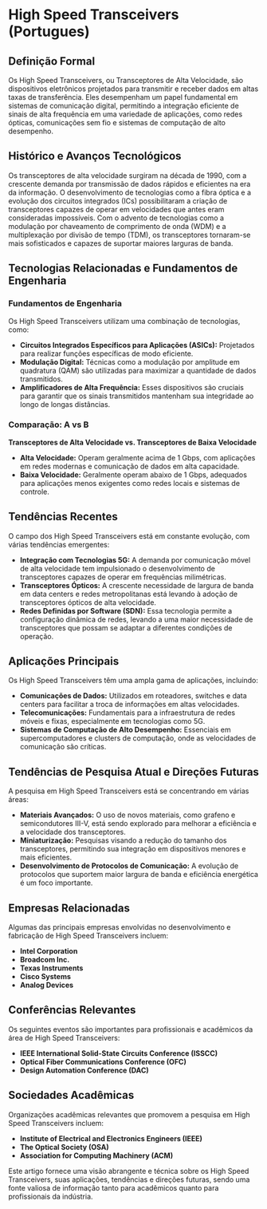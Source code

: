 # High Speed Transceivers (Portugues)

## Definição Formal

Os High Speed Transceivers, ou Transceptores de Alta Velocidade, são dispositivos eletrônicos projetados para transmitir e receber dados em altas taxas de transferência. Eles desempenham um papel fundamental em sistemas de comunicação digital, permitindo a integração eficiente de sinais de alta frequência em uma variedade de aplicações, como redes ópticas, comunicações sem fio e sistemas de computação de alto desempenho.

## Histórico e Avanços Tecnológicos

Os transceptores de alta velocidade surgiram na década de 1990, com a crescente demanda por transmissão de dados rápidos e eficientes na era da informação. O desenvolvimento de tecnologias como a fibra óptica e a evolução dos circuitos integrados (ICs) possibilitaram a criação de transceptores capazes de operar em velocidades que antes eram consideradas impossíveis. Com o advento de tecnologias como a modulação por chaveamento de comprimento de onda (WDM) e a multiplexação por divisão de tempo (TDM), os transceptores tornaram-se mais sofisticados e capazes de suportar maiores larguras de banda.

## Tecnologias Relacionadas e Fundamentos de Engenharia

### Fundamentos de Engenharia

Os High Speed Transceivers utilizam uma combinação de tecnologias, como:

- **Circuitos Integrados Específicos para Aplicações (ASICs):** Projetados para realizar funções específicas de modo eficiente.
- **Modulação Digital:** Técnicas como a modulação por amplitude em quadratura (QAM) são utilizadas para maximizar a quantidade de dados transmitidos.
- **Amplificadores de Alta Frequência:** Esses dispositivos são cruciais para garantir que os sinais transmitidos mantenham sua integridade ao longo de longas distâncias.

### Comparação: A vs B

**Transceptores de Alta Velocidade vs. Transceptores de Baixa Velocidade**

- **Alta Velocidade:** Operam geralmente acima de 1 Gbps, com aplicações em redes modernas e comunicação de dados em alta capacidade.
- **Baixa Velocidade:** Geralmente operam abaixo de 1 Gbps, adequados para aplicações menos exigentes como redes locais e sistemas de controle.

## Tendências Recentes

O campo dos High Speed Transceivers está em constante evolução, com várias tendências emergentes:

- **Integração com Tecnologias 5G:** A demanda por comunicação móvel de alta velocidade tem impulsionado o desenvolvimento de transceptores capazes de operar em frequências milimétricas.
- **Transceptores Ópticos:** A crescente necessidade de largura de banda em data centers e redes metropolitanas está levando à adoção de transceptores ópticos de alta velocidade.
- **Redes Definidas por Software (SDN):** Essa tecnologia permite a configuração dinâmica de redes, levando a uma maior necessidade de transceptores que possam se adaptar a diferentes condições de operação.

## Aplicações Principais

Os High Speed Transceivers têm uma ampla gama de aplicações, incluindo:

- **Comunicações de Dados:** Utilizados em roteadores, switches e data centers para facilitar a troca de informações em altas velocidades.
- **Telecomunicações:** Fundamentais para a infraestrutura de redes móveis e fixas, especialmente em tecnologias como 5G.
- **Sistemas de Computação de Alto Desempenho:** Essenciais em supercomputadores e clusters de computação, onde as velocidades de comunicação são críticas.

## Tendências de Pesquisa Atual e Direções Futuras

A pesquisa em High Speed Transceivers está se concentrando em várias áreas:

- **Materiais Avançados:** O uso de novos materiais, como grafeno e semicondutores III-V, está sendo explorado para melhorar a eficiência e a velocidade dos transceptores.
- **Miniaturização:** Pesquisas visando a redução do tamanho dos transceptores, permitindo sua integração em dispositivos menores e mais eficientes.
- **Desenvolvimento de Protocolos de Comunicação:** A evolução de protocolos que suportem maior largura de banda e eficiência energética é um foco importante.

## Empresas Relacionadas

Algumas das principais empresas envolvidas no desenvolvimento e fabricação de High Speed Transceivers incluem:

- **Intel Corporation**
- **Broadcom Inc.**
- **Texas Instruments**
- **Cisco Systems**
- **Analog Devices**

## Conferências Relevantes

Os seguintes eventos são importantes para profissionais e acadêmicos da área de High Speed Transceivers:

- **IEEE International Solid-State Circuits Conference (ISSCC)**
- **Optical Fiber Communications Conference (OFC)**
- **Design Automation Conference (DAC)**

## Sociedades Acadêmicas

Organizações acadêmicas relevantes que promovem a pesquisa em High Speed Transceivers incluem:

- **Institute of Electrical and Electronics Engineers (IEEE)**
- **The Optical Society (OSA)**
- **Association for Computing Machinery (ACM)**

Este artigo fornece uma visão abrangente e técnica sobre os High Speed Transceivers, suas aplicações, tendências e direções futuras, sendo uma fonte valiosa de informação tanto para acadêmicos quanto para profissionais da indústria.